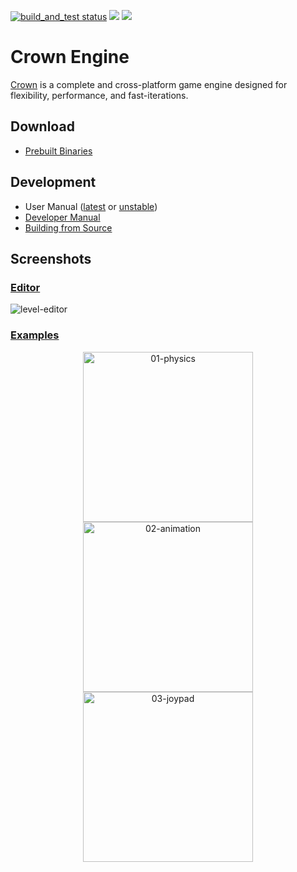 <p align="left">
  <a title="Build Status" href="https://github.com/crownengine/crown/actions?query=workflow%3Abuild_and_test"><img alt="build_and_test status" src="https://img.shields.io/github/actions/workflow/status/crownengine/crown/main.yml?branch=master&longCache=true&style=flat-square&label=build&logo=github"></a>
  <a title="Join our Discord" href="https://discord.gg/invite/CeXVWCT"><img src="https://img.shields.io/discord/572468149358690314?color=5865F2&label=Discord&logo=discord&logoColor=white&style=flat-square"></a>
  <a title="Follow Crown on X" href="https://x.com/crown_engine"><img src="https://img.shields.io/twitter/follow/crown_engine?style=flat-square&logo=x&logoColor=white"></a>
</p>

Crown Engine
============

[Crown](https://docs.crownengine.org/html/latest/introduction.html) is a complete and cross-platform game engine designed for flexibility, performance, and fast-iterations.

## Download
  * [Prebuilt Binaries](https://crownengine.org/download)
  
## Development
  * User Manual ([latest](https://docs.crownengine.org/html/latest) or [unstable](https://docs.crownengine.org/html/master))
  * [Developer Manual](https://docs.crownengine.org/html/master/hackers)
  * [Building from Source](https://docs.crownengine.org/html/master/hackers/building.html) 

## Screenshots

### [Editor](https://github.com/crownengine/crown/tree/master/tools/level_editor)

![level-editor](https://raw.githubusercontent.com/crownengine/crown/master/docs/shots/level-editor.png)

### [Examples](https://github.com/crownengine/crown/tree/master/samples)

<p align="center">
<img src="https://raw.githubusercontent.com/crownengine/crown/master/docs/shots/01-physics.png"   width="272px" title="01-physics"/>
<img src="https://raw.githubusercontent.com/crownengine/crown/master/docs/shots/02-animation.png" width="272px" title="02-animation"/>
<img src="https://raw.githubusercontent.com/crownengine/crown/master/docs/shots/03-joypad.png"    width="272px" title="03-joypad"/>
</p>
